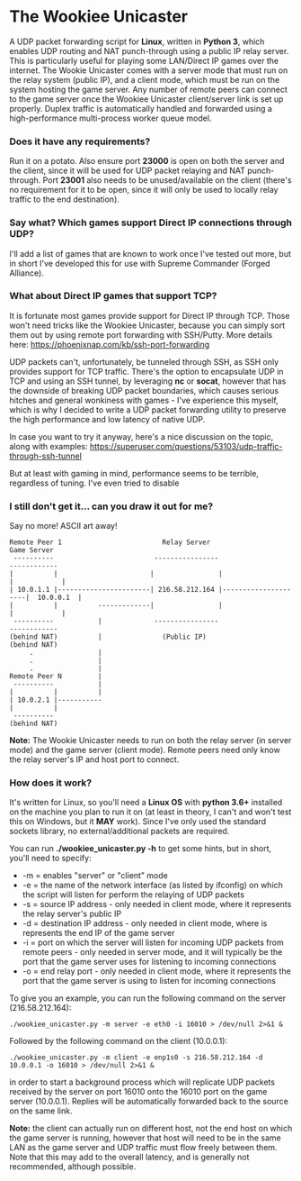 ﻿# The Wookiee Unicaster

A UDP packet forwarding script for **Linux**, written in **Python 3**, which enables UDP routing and NAT punch-through using a public IP relay server. This is particularly useful for playing some LAN/Direct IP games over the internet. The Wookie Unicaster comes with a server mode that must run on the relay system (public IP), and a client mode, which must be run on the system hosting the game server. Any number of remote peers can connect to the game server once the Wookiee Unicaster client/server link is set up properly. Duplex traffic is automatically handled and forwarded using a high-performance multi-process worker queue model.

### Does it have any requirements?

Run it on a potato. Also ensure port **23000** is open on both the server and the client, since it will be used for UDP packet relaying and NAT punch-through. Port **23001** also needs to be unused/available on the client (there's no requirement for it to be open, since it will only be used to locally relay traffic to the end destination).

### Say what? Which games support Direct IP connections through UDP?

I'll add a list of games that are known to work once I've tested out more, but in short I've developed this for use with Supreme Commander (Forged Alliance).

### What about Direct IP games that support TCP?

It is fortunate most games provide support for Direct IP through TCP. Those won't need tricks like the Wookiee Unicaster, because you can simply sort them out by using remote port forwarding with SSH/Putty. More details here: https://phoenixnap.com/kb/ssh-port-forwarding

UDP packets can't, unfortunately, be tunneled through SSH, as SSH only provides support for TCP traffic. There's the option to encapsulate UDP in TCP and using an SSH tunnel, by leveraging **nc** or **socat**, however that has the downside of breaking UDP packet boundaries, which causes serious hitches and general wonkiness with games - I've experience this myself, which is why I decided to write a UDP packet forwarding utility to preserve the high performance and low latency of native UDP.

In case you want to try it anyway, here's a nice discussion on the topic, along with examples: https://superuser.com/questions/53103/udp-traffic-through-ssh-tunnel

But at least with gaming in mind, performance seems to be terrible, regardless of tuning. I've even tried to disable 

### I still don't get it... can you draw it out for me?

Say no more! ASCII art away!

```
Remote Peer 1                         Relay Server                          Game Server
 ----------                         ----------------                       ------------
|          |                       |                |                     |            |
| 10.0.1.1 |-----------------------| 216.58.212.164 |---------------------|  10.0.0.1  |
|          |          -------------|                |                     |            |
 ----------           |             ----------------                       ------------
(behind NAT)          |               (Public IP)                          (behind NAT)
     .                |
     .                |
     .                |
Remote Peer N         |
 ----------           |
|          |          |
| 10.0.2.1 |-----------
|          |
 ----------
(behind NAT)
```

**Note:** The Wookie Unicaster needs to run on both the relay server (in server mode) and the game server (client mode). Remote peers need only know the relay server's IP and host port to connect.

### How does it work?

It's written for Linux, so you'll need a **Linux OS** with **python 3.6+** installed on the machine you plan to run it on (at least in theory, I can't and won't test this on Windows, but it **MAY** work). Since I've only used the standard sockets library, no external/additional packets are required.

You can run **./wookiee_unicaster.py -h** to get some hints, but in short, you'll need to specify:

* -m <mode> = enables "server" or "client" mode
* -e <interface> = the name of the network interface (as listed by ifconfig) on which the script will listen for perform the relaying of UDP packets
* -s <sourceip> = source IP address - only needed in client mode, where it represents the relay server's public IP
* -d <destip> = destination IP address - only needed in client mode, where is represents the end IP of the game server
* -i <iport> = port on which the server will listen for incoming UDP packets from remote peers - only needed in server mode, and it will typically be the port that the game server uses for listening to incoming connections
* -o <oport> = end relay port - only needed in client mode, where it represents the port that the game server is using to listen for incoming connections

To give you an example, you can run the following command on the server (216.58.212.164):

```
./wookiee_unicaster.py -m server -e eth0 -i 16010 > /dev/null 2>&1 &
```

Followed by the following command on the client (10.0.0.1):

```
./wookiee_unicaster.py -m client -e enp1s0 -s 216.58.212.164 -d 10.0.0.1 -o 16010 > /dev/null 2>&1 &
```

in order to start a background process which will replicate UDP packets received by the server on port 16010 onto the 16010 port on the game server (10.0.0.1). Replies will be automatically forwarded back to the source on the same link.

**Note:** the client can actually run on different host, not the end host on which the game server is running, however that host will need to be in the same LAN as the game server and UDP traffic must flow freely between them. Note that this may add to the overall latency, and is generally not recommended, although possible. 

